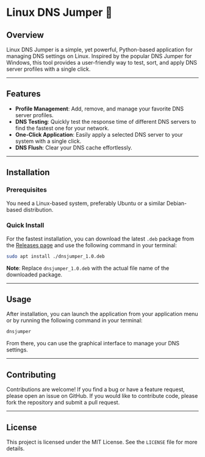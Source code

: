 # Linux DNS Jumper 🚀

## Overview

Linux DNS Jumper is a simple, yet powerful, Python-based application for managing DNS settings on Linux. Inspired by the popular DNS Jumper for Windows, this tool provides a user-friendly way to test, sort, and apply DNS server profiles with a single click.

-----

## Features

  - **Profile Management**: Add, remove, and manage your favorite DNS server profiles.
  - **DNS Testing**: Quickly test the response time of different DNS servers to find the fastest one for your network.
  - **One-Click Application**: Easily apply a selected DNS server to your system with a single click.
  - **DNS Flush**: Clear your DNS cache effortlessly.

-----

## Installation

### Prerequisites

You need a Linux-based system, preferably Ubuntu or a similar Debian-based distribution.

### Quick Install

For the fastest installation, you can download the latest `.deb` package from the [Releases page](https://www.google.com/search?q=https://github.com/MetiDev/your-repo/releases) and use the following command in your terminal:

```bash
sudo apt install ./dnsjumper_1.0.deb
```

**Note**: Replace `dnsjumper_1.0.deb` with the actual file name of the downloaded package.

-----

## Usage

After installation, you can launch the application from your application menu or by running the following command in your terminal:

```bash
dnsjumper
```

From there, you can use the graphical interface to manage your DNS settings.

-----

## Contributing

Contributions are welcome\! If you find a bug or have a feature request, please open an issue on GitHub. If you would like to contribute code, please fork the repository and submit a pull request.

-----

## License

This project is licensed under the MIT License. See the `LICENSE` file for more details.
